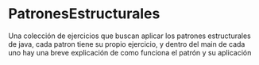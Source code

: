 # PatronesEstructurales
Una colección de ejercicios que buscan aplicar los patrones estructurales de java, cada patron tiene su propio ejercicio, y dentro del main de cada uno hay una breve explicación de como funciona el patrón y su aplicación
